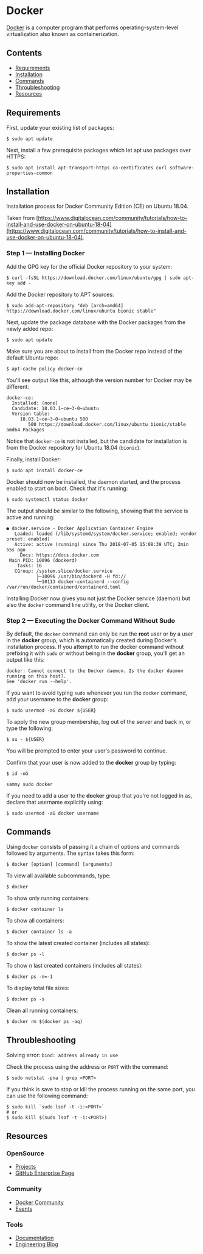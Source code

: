 # Docker

[Docker](https://www.docker.com/) is a computer program that performs operating-system-level virtualization also known as containerization.

## Contents

- [Requirements](#requirements)
- [Installation](#installation)
- [Commands](#commands)
- [Throubleshooting](#throubleshooting)
- [Resources](#resources)

## Requirements

First, update your existing list of packages:

```
$ sudo apt update
```

Next, install a few prerequisite packages which let apt use packages over HTTPS:

```
$ sudo apt install apt-transport-https ca-certificates curl software-properties-common
```

## Installation

Installation process for Docker Community Edition (CE) on Ubuntu 18.04.

Taken from [https://www.digitalocean.com/community/tutorials/how-to-install-and-use-docker-on-ubuntu-18-04](https://www.digitalocean.com/community/tutorials/how-to-install-and-use-docker-on-ubuntu-18-04).

### Step 1 — Installing Docker

Add the GPG key for the official Docker repository to your system:

```
$ curl -fsSL https://download.docker.com/linux/ubuntu/gpg | sudo apt-key add -
```

Add the Docker repository to APT sources:

```
$ sudo add-apt-repository "deb [arch=amd64] https://download.docker.com/linux/ubuntu bionic stable"
```

Next, update the package database with the Docker packages from the newly added repo:

```
$ sudo apt update
```

Make sure you are about to install from the Docker repo instead of the default Ubuntu repo:

```
$ apt-cache policy docker-ce
```

You'll see output like this, although the version number for Docker may be different:

```
docker-ce:
  Installed: (none)
  Candidate: 18.03.1~ce~3-0~ubuntu
  Version table:
     18.03.1~ce~3-0~ubuntu 500
        500 https://download.docker.com/linux/ubuntu bionic/stable amd64 Packages
```

Notice that `docker-ce` is not installed, but the candidate for installation is from the Docker repository for Ubuntu 18.04 (`bionic`).

Finally, install Docker:

```
$ sudo apt install docker-ce
```

Docker should now be installed, the daemon started, and the process enabled to start on boot. Check that it's running:

```
$ sudo systemctl status docker
```

The output should be similar to the following, showing that the service is active and running:

```
● docker.service - Docker Application Container Engine
   Loaded: loaded (/lib/systemd/system/docker.service; enabled; vendor preset: enabled)
   Active: active (running) since Thu 2018-07-05 15:08:39 UTC; 2min 55s ago
     Docs: https://docs.docker.com
 Main PID: 10096 (dockerd)
    Tasks: 16
   CGroup: /system.slice/docker.service
           ├─10096 /usr/bin/dockerd -H fd://
           └─10113 docker-containerd --config /var/run/docker/containerd/containerd.toml
```

Installing Docker now gives you not just the Docker service (daemon) but also the `docker` command line utility, or the Docker client.

### Step 2 — Executing the Docker Command Without Sudo

By default, the `docker` command can only be run the __root__ user or by a user in the __docker__ group, which is automatically created during Docker's installation process. If you attempt to run the docker command without prefixing it with `sudo` or without being in the __docker__ group, you'll get an output like this:

```
docker: Cannot connect to the Docker daemon. Is the docker daemon running on this host?.
See 'docker run --help'.
```

If you want to avoid typing `sudo` whenever you run the `docker` command, add your username to the __docker__ group:

```
$ sudo usermod -aG docker ${USER}
```

To apply the new group membership, log out of the server and back in, or type the following:

```
$ su - ${USER}
```

You will be prompted to enter your user's password to continue.

Confirm that your user is now added to the __docker__ group by typing:

```
$ id -nG
```

```
sammy sudo docker
```

If you need to add a user to the __docker__ group that you're not logged in as, declare that username explicitly using:

```
$ sudo usermod -aG docker username
```

## Commands

Using `docker` consists of passing it a chain of options and commands followed by arguments. The syntax takes this form:

```
$ docker [option] [command] [arguments]
```

To view all available subcommands, type:

```
$ docker
```

To show only running containers:

```
$ docker container ls
```

To show all containers:

```
$ docker container ls -a
```

To show the latest created container (includes all states):

```
$ docker ps -l
```

To show n last created containers (includes all states):

```
$ docker ps -n=-1
```

To display total file sizes:

```
$ docker ps -s
```

Clean all running containers:

```
$ docker rm $(docker ps -aq)
```

## Throubleshooting

Solving error: `bind: address already in use`

Check the process using the address or `PORT` with the command:

```
$ sudo netstat -pna | grep <PORT>
```

If you think is save to stop or kill the process running on the same port, you can use the following command:

```
$ sudo kill `sudo lsof -t -i:<PORT>`
# or
$ sudo kill $(sudo lsof -t -i:<PORT>)
```

## Resources

### OpenSource
- [Projects](https://www.docker.com/community/open-source)
- [GitHub Enterprise Page](https://github.com/docker)

### Community
- [Docker Community](https://www.docker.com/docker-community)
- [Events](https://events.docker.com/)

### Tools
- [Documentation](https://docs.docker.com/)
- [Engineering Blog](https://engineering.docker.com/)
